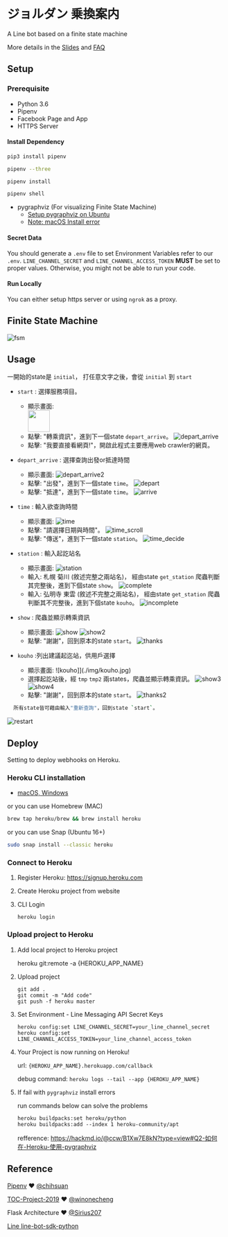 # ジョルダン 乗換案内
A Line bot based on a finite state machine

More details in the [Slides](https://hackmd.io/@TTW/ToC-2019-Project#) and [FAQ](https://hackmd.io/s/B1Xw7E8kN)

## Setup

### Prerequisite
* Python 3.6
* Pipenv
* Facebook Page and App
* HTTPS Server

#### Install Dependency
```sh
pip3 install pipenv

pipenv --three

pipenv install

pipenv shell
```

* pygraphviz (For visualizing Finite State Machine)
    * [Setup pygraphviz on Ubuntu](http://www.jianshu.com/p/a3da7ecc5303)
	* [Note: macOS Install error](https://github.com/pygraphviz/pygraphviz/issues/100)


#### Secret Data
You should generate a `.env` file to set Environment Variables refer to our `.env`.
`LINE_CHANNEL_SECRET` and `LINE_CHANNEL_ACCESS_TOKEN` **MUST** be set to proper values.
Otherwise, you might not be able to run your code.

#### Run Locally
You can either setup https server or using `ngrok` as a proxy.

## Finite State Machine
![fsm](./img/fsm.png)

## Usage
一開始的state是 `initial`，
打任意文字之後，會從 `initial` 到 `start`
* `start` : 選擇服務項目。
	* 顯示畫面: 
		<div align="left">
			<img src="./img/start.jpg" width="50">
		</div>
	* 點擊: "轉乘資訊"，進到下一個state `depart_arrive`。
		![depart_arrive](./img/depart_arrive.jpg)
	* 點擊: "我要直接看網頁!"，開啟此程式主要應用web crawler的網頁。

* `depart_arrive` : 選擇查詢出發or抵達時間
	* 顯示畫面: 
		![depart_arrive2](./img/depart_arrive2.jpg)
	* 點擊: "出發"，進到下一個state `time`。
		![depart](./img/depart.jpg)
	* 點擊: "抵達"，進到下一個state `time`。
		![arrive](./img/arrive.jpg)

* `time` : 輸入欲查詢時間
	* 顯示畫面:
		![time](./img/time.jpg)
	* 點擊: "請選擇日期與時間"。
		![time_scroll](./img/time_scroll.jpg)
	* 點擊: "傳送"，進到下一個state `station`。
		![time_decide](./img/time_decide.jpg)

* `station` : 輸入起訖站名
	* 顯示畫面:
		![station](./img/station.jpg)
	* 輸入: 札幌 菊川 (敘述完整之兩站名)，
	經由state `get_station` 爬蟲判斷其完整後，進到下個state `show`。
		![complete](./img/complete.jpg)
	* 輸入: 弘明寺 東雲 (敘述不完整之兩站名)，
	經由state `get_station` 爬蟲判斷其不完整後，進到下個state `kouho`。
		![incomplete](./img/incomplete.jpg)

* `show` : 爬蟲並顯示轉乘資訊
	* 顯示畫面:
		![show](./img/show.jpg)
		![show2](./img/show2.jpg)
	* 點擊: "謝謝"，回到原本的state `start`。
		![thanks](./img/thanks.jpg)

* `kouho` :列出建議起迄站，供用戶選擇
	* 顯示畫面:
		![kouho]](./img/kouho.jpg)
	* 選擇起訖站後，經 `tmp` `tmp2` 兩states，爬蟲並顯示轉乘資訊。
		![show3](./img/show3.jpg)
		![show4](./img/show4.jpg)
	* 點擊: "謝謝"，回到原本的state `start`。
		![thanks2](./img/thanks2.jpg)

```sh
  所有state皆可藉由輸入"重新查詢"，回到state `start`。
```
![restart](./img/restart.jpg)


## Deploy
Setting to deploy webhooks on Heroku.

### Heroku CLI installation

* [macOS, Windows](https://devcenter.heroku.com/articles/heroku-cli)

or you can use Homebrew (MAC)
```sh
brew tap heroku/brew && brew install heroku
```

or you can use Snap (Ubuntu 16+)
```sh
sudo snap install --classic heroku
```

### Connect to Heroku

1. Register Heroku: https://signup.heroku.com

2. Create Heroku project from website

3. CLI Login

	`heroku login`

### Upload project to Heroku

1. Add local project to Heroku project

	heroku git:remote -a {HEROKU_APP_NAME}

2. Upload project

	```
	git add .
	git commit -m "Add code"
	git push -f heroku master
	```

3. Set Environment - Line Messaging API Secret Keys

	```
	heroku config:set LINE_CHANNEL_SECRET=your_line_channel_secret
	heroku config:set LINE_CHANNEL_ACCESS_TOKEN=your_line_channel_access_token
	```

4. Your Project is now running on Heroku!

	url: `{HEROKU_APP_NAME}.herokuapp.com/callback`

	debug command: `heroku logs --tail --app {HEROKU_APP_NAME}`

5. If fail with `pygraphviz` install errors

	run commands below can solve the problems
	```
	heroku buildpacks:set heroku/python
	heroku buildpacks:add --index 1 heroku-community/apt
	```

	refference: https://hackmd.io/@ccw/B1Xw7E8kN?type=view#Q2-如何在-Heroku-使用-pygraphviz

## Reference
[Pipenv](https://medium.com/@chihsuan/pipenv-更簡單-更快速的-python-套件管理工具-135a47e504f4) ❤️ [@chihsuan](https://github.com/chihsuan)

[TOC-Project-2019](https://github.com/winonecheng/TOC-Project-2019) ❤️ [@winonecheng](https://github.com/winonecheng)

Flask Architecture ❤️ [@Sirius207](https://github.com/Sirius207)

[Line line-bot-sdk-python](https://github.com/line/line-bot-sdk-python/tree/master/examples/flask-echo)

